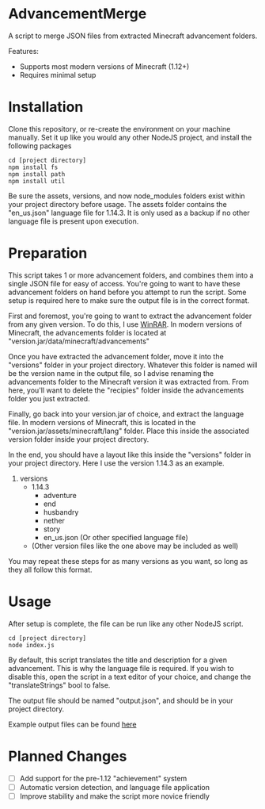 # AdvancementMerge
A script to merge JSON files from extracted Minecraft advancement folders.

Features:

- Supports most modern versions of Minecraft (1.12+)
- Requires minimal setup

# Installation
Clone this repository, or re-create the environment on your machine manually.  Set it up like you would any other NodeJS project, and install the following packages
```
cd [project directory]
npm install fs
npm install path
npm install util
```

Be sure the assets, versions, and now node_modules folders exist within your project directory before usage.  The assets folder contains the "en_us.json" language file for 1.14.3.  It is only used as a backup if no other language file is present upon execution.

# Preparation
This script takes 1 or more advancement folders, and combines them into a single JSON file for easy of access. You're going to want to have these advancement folders on hand before you attempt to run the script.  Some setup is required here to make sure the output file is in the correct format.  

First and foremost, you're going to want to extract the advancement folder from any given version.  To do this, I use [WinRAR](https://www.rarlab.com/).  In modern versions of Minecraft, the advancements folder is located at "version.jar/data/minecraft/advancements"

Once you have extracted the advancement folder, move it into the "versions" folder in your project directory.  Whatever this folder is named will be the version name in the output file, so I advise renaming the advancements folder to the Minecraft version it was extracted from.  From here, you'll want to delete the "recipies" folder inside the advancements folder you just extracted.

Finally, go back into your version.jar of choice, and extract the language file.  In modern versions of Minecraft, this is located in the "version.jar/assets/minecraft/lang" folder.  Place this inside the associated version folder inside your project directory.  

In the end, you should have a layout like this inside the "versions" folder in your project directory.  Here I use the version 1.14.3 as an example.

1. versions
   - 1.14.3
     - adventure
     - end
     - husbandry
     - nether
     - story
     - en_us.json (Or other specified language file)
   - (Other version files like the one above may be included as well)
    
You may repeat these steps for as many versions as you want, so long as they all follow this format.

# Usage
After setup is complete, the file can be run like any other NodeJS script.
```
cd [project directory]
node index.js
```

By default, this script translates the title and description for a given advancement.  This is why the language file is required.  If you wish to disable this, open the script in a text editor of your choice, and change the "translateStrings" bool to false.

The output file should be named "output.json", and should be in your project directory.

Example output files can be found [here](docs/examples)

# Planned Changes

- [ ] Add support for the pre-1.12 "achievement" system
- [ ] Automatic version detection, and language file application
- [ ] Improve stability and make the script more novice friendly
